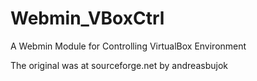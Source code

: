 # Webmin_VBoxCtrl
A Webmin Module for Controlling VirtualBox Environment

The original was at sourceforge.net by andreasbujok
